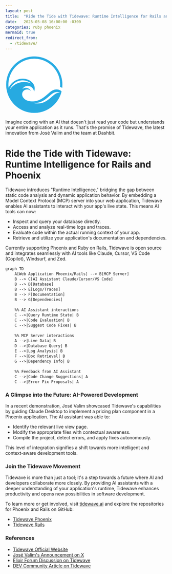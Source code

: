 ```yaml
---
layout: post
title:  "Ride the Tide with Tidewave: Runtime Intelligence for Rails and Phoenix"
date:   2025-05-08 16:00:00 -0300
categories: ruby phoenix
mermaid: true
redirect_from: 
  - /tidewave/
---
```


<img src="/assets/images/tidewave.png" style="border-radius: 50%;" alt="Ruby's AI Awakening">

Imagine coding with an AI that doesn't just read your code but understands your entire application as it runs. That's the promise of Tidewave, the latest innovation from José Valim and the team at Dashbit.


# **Ride the Tide with Tidewave: Runtime Intelligence for Rails and Phoenix**

Tidewave introduces "Runtime Intelligence," bridging the gap between static code analysis and dynamic application behavior. By embedding a Model Context Protocol (MCP) server into your web application, Tidewave enables AI assistants to interact with your app's live state. This means AI tools can now:

* Inspect and query your database directly.
* Access and analyze real-time logs and traces.
* Evaluate code within the actual running context of your app.
* Retrieve and utilize your application's documentation and dependencies.

Currently supporting Phoenix and Ruby on Rails, Tidewave is open source and integrates seamlessly with AI tools like Claude, Cursor, VS Code (Copilot), Windsurf, and Zed.

```mermaid!
graph TD
    A[Web Application Phoenix/Rails] --> B[MCP Server]
    B --> C[AI Assistant Claude/Cursor/VS Code]
    B --> D[Database]
    B --> E[Logs/Traces]
    B --> F[Documentation]
    B --> G[Dependencies]
    
    %% AI Assistant interactions
    C -->|Query Runtime State| B
    C -->|Code Evaluation| B
    C -->|Suggest Code Fixes| B
    
    %% MCP Server interactions
    A -->|Live Data| B
    D -->|Database Query| B
    E -->|Log Analysis| B
    F -->|Doc Retrieval| B
    G -->|Dependency Info| B
    
    %% Feedback from AI Assistant
    C -->|Code Change Suggestions| A
    C -->|Error Fix Proposals| A
```


### A Glimpse into the Future: AI-Powered Development

In a recent demonstration, José Valim showcased Tidewave's capabilities by guiding Claude Desktop to implement a pricing plan component in a Phoenix application. The AI assistant was able to:

* Identify the relevant live view page.
* Modify the appropriate files with contextual awareness.
* Compile the project, detect errors, and apply fixes autonomously.

This level of integration signifies a shift towards more intelligent and context-aware development tools.


### Join the Tidewave Movement

Tidewave is more than just a tool; it's a step towards a future where AI and developers collaborate more closely. By providing AI assistants with a deeper understanding of your application's runtime, Tidewave enhances productivity and opens new possibilities in software development.

To learn more or get involved, visit [tidewave.ai](https://tidewave.ai) and explore the repositories for Phoenix and Rails on GitHub:
- [Tidewave Phoenix](https://github.com/tidewave-ai/tidewave_phoenix)
- [Tidewave Rails](https://github.com/tidewave-ai/tidewave_rails)

### References

* [Tidewave Official Website](https://tidewave.ai)
* [José Valim's Announcement on X](https://x.com/josevalim/status/1917296901268910405)
* [Elixir Forum Discussion on Tidewave](https://elixirforum.com/t/tidewave-has-just-been-announced-by-jose-valim/70674)
* [DEV Community Article on Tidewave](https://dev.to/adolfont/tidewave-connecting-web-apps-to-ai-powered-development-248h)
